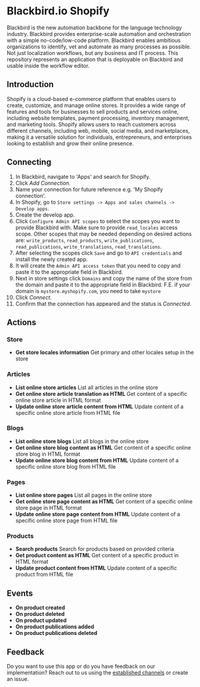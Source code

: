 # Blackbird.io Shopify

Blackbird is the new automation backbone for the language technology industry. Blackbird provides enterprise-scale automation and orchestration with a simple no-code/low-code platform. Blackbird enables ambitious organizations to identify, vet and automate as many processes as possible. Not just localization workflows, but any business and IT process. This repository represents an application that is deployable on Blackbird and usable inside the workflow editor.

## Introduction

<!-- begin docs -->

Shopify is a cloud-based e-commerce platform that enables users to create, customize, and manage online stores. It provides a wide range of features and tools for businesses to sell products and services online, including website templates, payment processing, inventory management, and marketing tools. Shopify allows users to reach customers across different channels, including web, mobile, social media, and marketplaces, making it a versatile solution for individuals, entrepreneurs, and enterprises looking to establish and grow their online presence.

## Connecting

1. In Blackbird, navigate to 'Apps' and search for Shopify.
2. Click _Add Connection_.
3. Name your connection for future reference e.g. 'My Shopify connection'.
4. In Shopify, go to `Store settings -> Apps and sales channels -> Develop apps`.
5. Create the develop app.
6. Click `Configure Admin API scopes` to select the scopes you want to provide Blackbird with. Make sure to provide `read_locales` access scope. Other scopes that may be needed depending on desired actions are: `write_products`, `read_products`, `write_publications`, `read_publications`, `write_translations`, `read_translations`.
7. After selecting the scopes click `Save` and go to `API credentials` and install the newly created app.
8. It will create the `Admin API access token` that you need to copy and paste it to the appropriate field in Blackbird.
9. Next in store settings click `Domains` and copy the name of the store from the domain and paste it to the appropriate field in Blackbird. F.E. if your domain is `mystore.myshopify.com`, you need to take `mystore`
10. Click _Connect_.
11. Confirm that the connection has appeared and the status is _Connected_. 

## Actions

### Store
- **Get store locales information** Get primary and other locales setup in the store

### Articles

- **List online store articles** List all articles in the online store
- **Get online store article translation as HTML** Get content of a specific online store article in HTML format
- **Update online store article content from HTML** Update content of a specific online store article from HTML file

### Blogs

- **List online store blogs** List all blogs in the online store
- **Get online store blog content as HTML** Get content of a specific online store blog in HTML format
- **Update online store blog content from HTML** Update content of a specific online store blog from HTML file

### Pages

- **List online store pages** List all pages in the online store
- **Get online store page content as HTML** Get content of a specific online store page in HTML format
- **Update online store page content from HTML** Update content of a specific online store page from HTML file

### Products

- **Search products** Search for products based on provided criteria
- **Get product content as HTML** Get content of a specific product in HTML format
- **Update product content from HTML** Update content of a specific product from HTML file

## Events

- **On product created**
- **On product deleted**
- **On product updated**
- **On product publications added**
- **On product publications deleted**

## Feedback

Do you want to use this app or do you have feedback on our implementation? Reach out to us using the [established channels](https://www.blackbird.io/) or create an issue.

<!-- end docs -->

